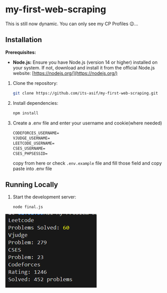 # my-first-web-scraping

This is still now dynamic. You can only see my CP Profiles 😉...

## Installation

**Prerequisites:**

- **Node.js:** Ensure you have Node.js (version 14 or higher) installed on your system. If not, download and install it from the official Node.js website: [https://nodejs.org/](https://nodejs.org/)

1. Clone the repository:
   ```bash
   git clone https://github.com/its-asif/my-first-web-scraping.git
   ```
2. Install dependencies:
   ```bash
   npm install
   ```
3. Create a .env file and enter your username and cookie(where needed)
   ```
   CODEFORCES_USERNAME=
   VJUDGE_USERNAME=
   LEETCODE_USERNAME=
   CSES_USERNAME=
   CSES_PHPSESSID=
   ```

   copy from here or check `.env.example` file and fill those field and copy paste into .env file

## Running Locally

1. Start the development server:
   ```bash
   node final.js
   ```

![alt text](image.png)